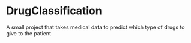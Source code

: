 # DrugClassification
A small project that takes medical data to predict which type of drugs to give to the patient
